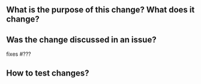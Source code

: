 ## What is the purpose of this change? What does it change?
<!-- Describe the changes here, as detailed as needed. -->

## Was the change discussed in an issue?
fixes #???
<!-- Please do Link issues here. -->

## How to test changes?
<!-- Please describe the steps to test the PR -->